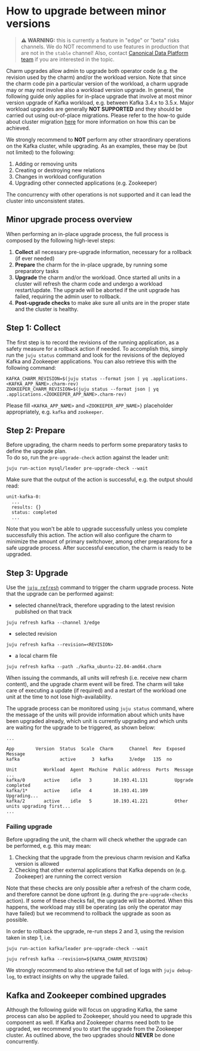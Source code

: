 # How to upgrade between minor versions

> **:warning: WARNING:** this is currently a feature in "edge" or "beta" risks channels. We do NOT recommend to use features in production that are not in the `stable` channel! Also, contact [Canonical Data Platform team](https://chat.charmhub.io/charmhub/channels/data-platform) if you are interested in the topic.

Charm upgrades allow admin to upgrade both operator code (e.g. the revision used by the charm) and/or the workload version. Note that since the charm code pin a particular version of the workload, a charm upgrade may or may not involve also a workload version upgrade. In general, the following guide only applies for in-place upgrade that involve at most minor version upgrade of Kafka workload, e.g. between Kafka 3.4.x to 3.5.x. Major workload upgrades are generally **NOT SUPPORTED** and they should be carried out using out-of-place migrations. Please refer to the how-to guide about cluster migration [here](/t/charmed-kafka-how-to-cluster-migration/10951) for more information on how this can be achieved.

We strongly recommend to **NOT** perform any other straordinary operations on the Kafka cluster, while upgrading. As an examples, these may be (but not limited) to the following:
1. Adding or removing units
2. Creating or destroying new relations
3. Changes in workload configuration
4. Upgrading other connected applications (e.g. Zookeeper)

The concurrency with other operations is not supported and it can lead the cluster into unconsistent states.

## Minor upgrade process overview

When performing an in-place upgrade process, the full process is composed by the following high-level steps:

1. **Collect** all necessary pre-upgrade information, necessary for a rollback (if ever needed)
2. **Prepare** the charm for the in-place upgrade, by running some preparatory tasks 
3. **Upgrade** the charm and/or the workload. Once started all units in a cluster will refresh the charm code and undergo a workload restart/update. The upgrade will be aborted if the unit upgrade has failed, requiring the admin user to rollback.
4. **Post-upgrade checks** to make ake sure all units are in the proper state and the cluster is healthy.

## Step 1: Collect

The first step is to record the revisions of the running application, as a safety measure for a rollback action if needed. To accomplish this, simply run the `juju status` command and look for the revisions of the deployed Kafka and Zookeeper applications. You can also retrieve this with the following command:

```shell
KAFKA_CHARM_REVISION=$(juju status --format json | yq .applications.<KAFKA_APP_NAME>.charm-rev)
ZOOKEEPER_CHARM_REVISION=$(juju status --format json | yq .applications.<ZOOKEEPER_APP_NAME>.charm-rev)
```

Please fill `<KAFKA_APP_NAME>` and `<ZOOKEEPER_APP_NAME>}` placeholder appropriately, e.g. `kafka` and `zookeeper`.

## Step 2: Prepare

Before upgrading, the charm needs to perform some preparatory tasks to define the upgrade plan.  
To do so, run the `pre-upgrade-check` action against the leader unit:

```shell
juju run-action mysql/leader pre-upgrade-check --wait
```

Make sure that the output of the action is successful, e.g. the output should read:

```shell
unit-kafka-0:
  ...
  results: {}
  status: completed
  ...
```

Note that you won't be able to upgrade successfully unless you complete successfully this action. 
The action will also configure the charm to minimize the amount of primary switchover, among other preparations for a safe upgrade process. After successful execution, the charm is ready to be upgraded.

## Step 3: Upgrade

Use the [`juju refresh`](https://juju.is/docs/juju/juju-refresh) command to trigger the charm upgrade process.
Note that the upgrade can be performed against:

* selected channel/track, therefore upgrading to the latest revision published on that track
```shell
juju refresh kafka --channel 3/edge
```
* selected revision
```shell
juju refresh kafka --revision=<REVISION>
```
* a local charm file
```shell
juju refresh kafka --path ./kafka_ubuntu-22.04-amd64.charm
```

When issuing the commands, all units will refresh (i.e. receive new charm content), and the upgrade charm event will be fired. The charm will take care of executing a update (if required) and a restart of the workload one unit at the time to not lose high-availability. 

The upgrade process can be monitored using `juju status` command, where the message of the units will provide information about which units have been upgraded already, which unit is currently upgrading and which units are waiting for the upgrade to be triggered, as shown below: 

```shell
...

App        Version  Status  Scale  Charm      Channel  Rev  Exposed  Message
kafka               active      3  kafka      3/edge   135  no

Unit          Workload  Agent  Machine  Public address  Ports  Message
...
kafka/0       active    idle   3        10.193.41.131          Upgrade completed
kafka/1*      active    idle   4        10.193.41.109          Upgrading...
kafka/2       active    idle   5        10.193.41.221          Other units upgrading first...
...

```

### Failing upgrade

Before upgrading the unit, the charm will check whether the upgrade can be performed, e.g. this may mean:
1. Checking that the upgrade from the previous charm revision and Kafka version is allowed
2. Checking that other external applications that Kafka depends on (e.g. Zookeeper) are running the correct version

Note that these checks are only possible after a refresh of the charm code, and therefore cannot be done upfront (e.g. during the `pre-upgrade-checks` action).
If some of these checks fail, the upgrade will be aborted. When this happens, the workload may still be operating (as only the operator may have failed) but we recommend to rollback the upgrade as soon as possible. 

In order to rollback the upgrade, re-run steps 2 and 3, using the revision taken in step 1, i.e.

```shell
juju run-action kafka/leader pre-upgrade-check --wait

juju refresh kafka --revision=${KAFKA_CHARM_REVISION}
```

We strongly recommend to also retrieve the full set of logs with `juju debug-log`, to extract insights on why the upgrade failed. 

## Kafka and Zookeeper combined upgrades

Although the following guide will focus on upgrading Kafka, the same process can also be applied to Zookeeper, should you need to upgrade this component as well. If Kafka and Zookeeper charms need both to be upgraded, we recommend you to start the upgrade from the Zookeeper cluster. As outlined above, the two upgrades should **NEVER** be done concurrently.
